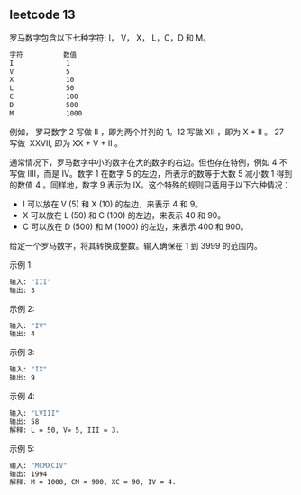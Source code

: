 ## leetcode 13
罗马数字包含以下七种字符: I， V， X， L，C，D 和 M。
```bash
字符          数值
I             1
V             5
X             10
L             50
C             100
D             500
M             1000
```
例如， 罗马数字 2 写做 II ，即为两个并列的 1。12 写做 XII ，即为 X + II 。 27 写做  XXVII, 即为 XX + V + II 。

通常情况下，罗马数字中小的数字在大的数字的右边。但也存在特例，例如 4 不写做 IIII，而是 IV。数字 1 在数字 5 的左边，所表示的数等于大数 5 减小数 1 得到的数值 4 。同样地，数字 9 表示为 IX。这个特殊的规则只适用于以下六种情况：

- I 可以放在 V (5) 和 X (10) 的左边，来表示 4 和 9。
- X 可以放在 L (50) 和 C (100) 的左边，来表示 40 和 90。 
- C 可以放在 D (500) 和 M (1000) 的左边，来表示 400 和 900。

给定一个罗马数字，将其转换成整数。输入确保在 1 到 3999 的范围内。

示例 1:
```bash
输入: "III"
输出: 3
```
示例 2:
```bash
输入: "IV"
输出: 4
```
示例 3:
```bash
输入: "IX"
输出: 9
```
示例 4:
```bash
输入: "LVIII"
输出: 58
解释: L = 50, V= 5, III = 3.
```
示例 5:
```bash
输入: "MCMXCIV"
输出: 1994
解释: M = 1000, CM = 900, XC = 90, IV = 4.
```